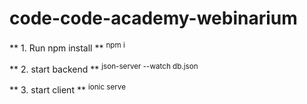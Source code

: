 # code-code-academy-webinarium

** 1. Run npm install **
<sup> npm i</sup>

** 2. start backend **
<sup> json-server --watch db.json </sup>

** 3. start client **
<sup> ionic serve </sup>
